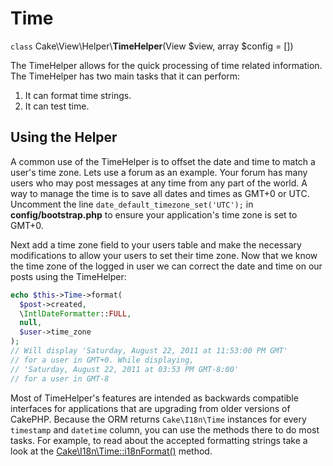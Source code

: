 # Time

`class` Cake\\View\\Helper\\**TimeHelper**(View $view, array $config = [])

The TimeHelper allows for the quick processing of time related information.
The TimeHelper has two main tasks that it can perform:

1.  It can format time strings.
2.  It can test time.

## Using the Helper

A common use of the TimeHelper is to offset the date and time to match a
user's time zone. Lets use a forum as an example. Your forum has many users who
may post messages at any time from any part of the world. A way to
manage the time is to save all dates and times as GMT+0 or UTC. Uncomment the
line `date_default_timezone_set('UTC');` in **config/bootstrap.php** to ensure
your application's time zone is set to GMT+0.

Next add a time zone field to your users table and make the necessary
modifications to allow your users to set their time zone. Now that we know
the time zone of the logged in user we can correct the date and time on our
posts using the TimeHelper:

``` php
echo $this->Time->format(
  $post->created,
  \IntlDateFormatter::FULL,
  null,
  $user->time_zone
);
// Will display 'Saturday, August 22, 2011 at 11:53:00 PM GMT'
// for a user in GMT+0. While displaying,
// 'Saturday, August 22, 2011 at 03:53 PM GMT-8:00'
// for a user in GMT-8
```

Most of TimeHelper's features are intended as backwards compatible interfaces
for applications that are upgrading from older versions of CakePHP. Because the
ORM returns `Cake\I18n\Time` instances for every `timestamp`
and `datetime` column, you can use the methods there to do most tasks.
For example, to read about the accepted formatting strings take a look at the
[Cake\I18n\Time::i18nFormat()](https://api.cakephp.org/4.x/class-Cake.I18n.Time.html#i18nFormat()) method.
